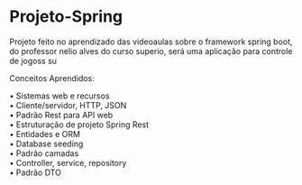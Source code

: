 # Projeto-Spring
Projeto feito no aprendizado das videoaulas sobre o framework spring boot, do professor nelio alves do curso superio, será uma aplicação para controle de jogoss su

Conceitos Aprendidos:

• Sistemas web e recursos
<br>
• Cliente/servidor, HTTP, JSON
<br>
• Padrão Rest para API web
<br>
• Estruturação de projeto Spring Rest
<br>
• Entidades e ORM
<br>
• Database seeding
<br>
• Padrão camadas
<br>
• Controller, service, repository
<br>
• Padrão DTO
